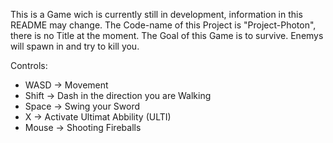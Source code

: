 This is a Game wich is currently still in development, information in this README may change. The Code-name of this Project is "Project-Photon", there is no Title at the moment.
The Goal of this Game is to survive. Enemys will spawn in and try to kill you.

Controls:
- WASD -> Movement
- Shift -> Dash in the direction you are Walking
- Space -> Swing your Sword
- X -> Activate Ultimat Abbility (ULTI)
- Mouse -> Shooting Fireballs

